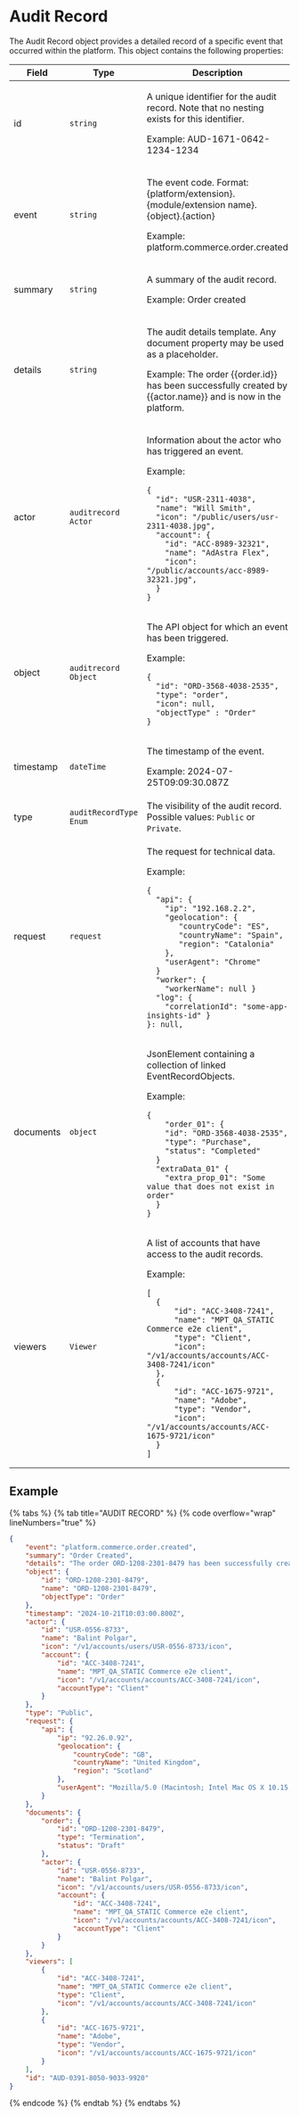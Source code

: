 # Audit Record

The Audit Record object provides a detailed record of a specific event that occurred within the platform. This object contains the following properties:

<table><thead><tr><th width="166">Field</th><th width="157">Type</th><th>Description</th></tr></thead><tbody><tr><td>id</td><td><code>string</code></td><td><p>A unique identifier for the audit record. Note that no nesting exists for this identifier.</p><p>Example: AUD-1671-0642-1234-1234</p></td></tr><tr><td>event</td><td><code>string</code></td><td><p>The event code. Format: {platform/extension}.{module/extension name}.{object}.{action}</p><p>Example: platform.commerce.order.created</p></td></tr><tr><td>summary</td><td><code>string</code></td><td><p>A summary of the audit record.</p><p>Example: Order created</p></td></tr><tr><td>details</td><td><code>string</code></td><td><p>The audit details template. Any document property may be used as a placeholder.</p><p>Example: The order {{order.id}} has been successfully created by {{actor.name}} and is now in the platform.</p></td></tr><tr><td>actor</td><td><code>auditrecord Actor</code></td><td><p>Information about the actor who has triggered an event.</p><p>Example:</p><pre class="language-json" data-overflow="wrap"><code class="lang-json">{
  "id": "USR-2311-4038",
  "name": "Will Smith",
  "icon": "/public/users/usr-2311-4038.jpg",
  "account": {
    "id": "ACC-8989-32321",
    "name": "AdAstra Flex",
    "icon": "/public/accounts/acc-8989-32321.jpg",
  }
}
</code></pre></td></tr><tr><td>object</td><td><code>auditrecord Object</code></td><td><p>The API object for which an event has been triggered.</p><p>Example:</p><pre class="language-json" data-overflow="wrap"><code class="lang-json">{
  "id": "ORD-3568-4038-2535",
  "type": "order",
  "icon": null,
  "objectType" : "Order"
}
</code></pre></td></tr><tr><td>timestamp</td><td><code>dateTime</code></td><td><p>The timestamp of the event.</p><p>Example: 2024-07-25T09:09:30.087Z</p></td></tr><tr><td>type</td><td><code>auditRecordType Enum</code></td><td>The visibility of the audit record. Possible values: <code>Public</code> or <code>Private</code>.</td></tr><tr><td>request</td><td><code>request</code></td><td><p>The request for technical data.</p><p>Example:</p><pre class="language-json" data-overflow="wrap"><code class="lang-json">{
  "api": {
    "ip": "192.168.2.2",
    "geolocation": {
       "countryCode": "ES",
       "countryName": "Spain",
       "region": "Catalonia"
    },
    "userAgent": "Chrome" 
  }
  "worker": {
    "workerName": null }
  "log": {
    "correlationId": "some-app-insights-id" }
}: null,
</code></pre></td></tr><tr><td>documents</td><td><code>object</code></td><td><p>JsonElement containing a collection of linked EventRecordObjects.</p><p>Example:</p><pre class="language-json" data-overflow="wrap"><code class="lang-json">{
    "order_01": {
    "id": "ORD-3568-4038-2535",
    "type": "Purchase",
    "status": "Completed" 
  }
  "extraData_01" {
    "extra_prop_01": "Some value that does not exist in order" 
  }
}
</code></pre></td></tr><tr><td>viewers</td><td><code>Viewer</code></td><td><p>A list of accounts that have access to the audit records.</p><p>Example:</p><pre class="language-json" data-overflow="wrap"><code class="lang-json">[
  {
      "id": "ACC-3408-7241",
      "name": "MPT_QA_STATIC Commerce e2e client",
      "type": "Client",
      "icon": "/v1/accounts/accounts/ACC-3408-7241/icon"
  },
  {
      "id": "ACC-1675-9721",
      "name": "Adobe",
      "type": "Vendor",
      "icon": "/v1/accounts/accounts/ACC-1675-9721/icon"
  }
]
</code></pre></td></tr></tbody></table>

## Example

{% tabs %}
{% tab title="AUDIT RECORD" %}
{% code overflow="wrap" lineNumbers="true" %}
```json
{
    "event": "platform.commerce.order.created",
    "summary": "Order Created",
    "details": "The order ORD-1208-2301-8479 has been successfully created by Balint Polgar and is now in the platform.",
    "object": {
        "id": "ORD-1208-2301-8479",
        "name": "ORD-1208-2301-8479",
        "objectType": "Order"
    },
    "timestamp": "2024-10-21T10:03:00.800Z",
    "actor": {
        "id": "USR-0556-8733",
        "name": "Balint Polgar",
        "icon": "/v1/accounts/users/USR-0556-8733/icon",
        "account": {
            "id": "ACC-3408-7241",
            "name": "MPT_QA_STATIC Commerce e2e client",
            "icon": "/v1/accounts/accounts/ACC-3408-7241/icon",
            "accountType": "Client"
        }
    },
    "type": "Public",
    "request": {
        "api": {
            "ip": "92.26.0.92",
            "geolocation": {
                "countryCode": "GB",
                "countryName": "United Kingdom",
                "region": "Scotland"
            },
            "userAgent": "Mozilla/5.0 (Macintosh; Intel Mac OS X 10.15; rv:131.0) Gecko/20100101 Firefox/131.0"
        }
    },
    "documents": {
        "order": {
            "id": "ORD-1208-2301-8479",
            "type": "Termination",
            "status": "Draft"
        },
        "actor": {
            "id": "USR-0556-8733",
            "name": "Balint Polgar",
            "icon": "/v1/accounts/users/USR-0556-8733/icon",
            "account": {
                "id": "ACC-3408-7241",
                "name": "MPT_QA_STATIC Commerce e2e client",
                "icon": "/v1/accounts/accounts/ACC-3408-7241/icon",
                "accountType": "Client"
            }
        }
    },
    "viewers": [
        {
            "id": "ACC-3408-7241",
            "name": "MPT_QA_STATIC Commerce e2e client",
            "type": "Client",
            "icon": "/v1/accounts/accounts/ACC-3408-7241/icon"
        },
        {
            "id": "ACC-1675-9721",
            "name": "Adobe",
            "type": "Vendor",
            "icon": "/v1/accounts/accounts/ACC-1675-9721/icon"
        }
    ],
    "id": "AUD-0391-8050-9033-9920"
}
```
{% endcode %}
{% endtab %}
{% endtabs %}
